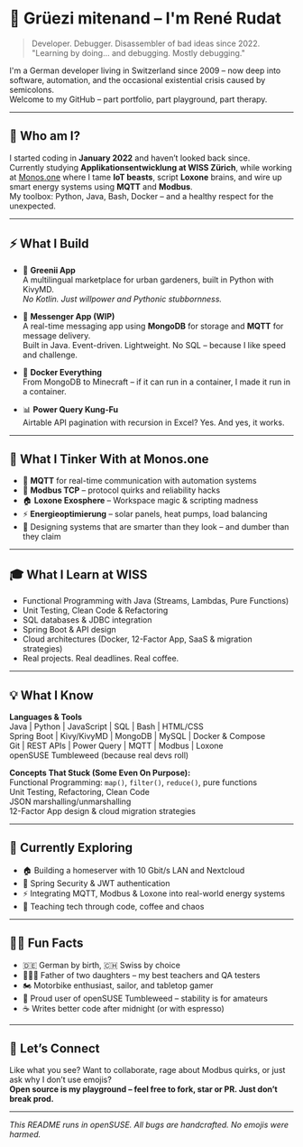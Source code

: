 # 👋 Grüezi mitenand – I'm René Rudat

> Developer. Debugger. Disassembler of bad ideas since 2022.  
> "Learning by doing... and debugging. Mostly debugging."

I'm a German developer living in Switzerland since 2009 – now deep into software, automation, and the occasional existential crisis caused by semicolons.  
Welcome to my GitHub – part portfolio, part playground, part therapy.

---

## 🧠 Who am I?

I started coding in **January 2022** and haven’t looked back since.  
Currently studying **Applikationsentwicklung at WISS Zürich**, while working at [Monos.one](https://monos.one) where I tame **IoT beasts**, script **Loxone** brains, and wire up smart energy systems using **MQTT** and **Modbus**.  
My toolbox: Python, Java, Bash, Docker – and a healthy respect for the unexpected.

---

## ⚡ What I Build

- 🍏 **Greenii App**  
  A multilingual marketplace for urban gardeners, built in Python with KivyMD.  
  _No Kotlin. Just willpower and Pythonic stubbornness._

- 💬 **Messenger App (WIP)**  
  A real-time messaging app using **MongoDB** for storage and **MQTT** for message delivery.  
  Built in Java. Event-driven. Lightweight. No SQL – because I like speed and challenge.

- 🧱 **Docker Everything**  
  From MongoDB to Minecraft – if it can run in a container, I made it run in a container.

- 📊 **Power Query Kung-Fu**  
  Airtable API pagination with recursion in Excel? Yes. And yes, it works.

---

## 🔌 What I Tinker With at Monos.one

- 🔄 **MQTT** for real-time communication with automation systems  
- 🔧 **Modbus TCP** – protocol quirks and reliability hacks  
- 🏠 **Loxone Exosphere** – Workspace magic & scripting madness  
- ⚡ **Energieoptimierung** – solar panels, heat pumps, load balancing  
- 🧠 Designing systems that are smarter than they look – and dumber than they claim

---

## 🎓 What I Learn at WISS

- Functional Programming with Java (Streams, Lambdas, Pure Functions)  
- Unit Testing, Clean Code & Refactoring  
- SQL databases & JDBC integration  
- Spring Boot & API design  
- Cloud architectures (Docker, 12-Factor App, SaaS & migration strategies)  
- Real projects. Real deadlines. Real coffee.

---

## 💡 What I Know

**Languages & Tools**  
Java | Python | JavaScript | SQL | Bash | HTML/CSS  
Spring Boot | Kivy/KivyMD | MongoDB | MySQL | Docker & Compose  
Git | REST APIs | Power Query | MQTT | Modbus | Loxone  
openSUSE Tumbleweed (because real devs roll)

**Concepts That Stuck (Some Even On Purpose):**  
Functional Programming: `map()`, `filter()`, `reduce()`, pure functions  
Unit Testing, Refactoring, Clean Code  
JSON marshalling/unmarshalling  
12-Factor App design & cloud migration strategies

---

## 🔭 Currently Exploring

- 🏠 Building a homeserver with 10 Gbit/s LAN and Nextcloud  
- 🔐 Spring Security & JWT authentication  
- ⚡ Integrating MQTT, Modbus & Loxone into real-world energy systems  
- 🧪 Teaching tech through code, coffee and chaos

---

## 🧙‍♂️ Fun Facts

- 🇩🇪 German by birth, 🇨🇭 Swiss by choice  
- 👨‍👧‍👧 Father of two daughters – my best teachers and QA testers  
- 🏍️ Motorbike enthusiast, sailor, and tabletop gamer  
- 🐧 Proud user of openSUSE Tumbleweed – stability is for amateurs  
- ☕ Writes better code after midnight (or with espresso)

---

## 🤝 Let’s Connect

Like what you see? Want to collaborate, rage about Modbus quirks, or just ask why I don’t use emojis?  
**Open source is my playground – feel free to fork, star or PR. Just don’t break prod.**

---

_This README runs in openSUSE. All bugs are handcrafted. No emojis were harmed._
